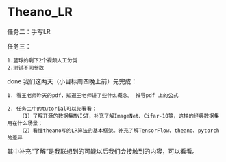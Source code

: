 # Theano_LR

任务二：手写LR

任务三：

    1.篮球的剩下2个视频人工分类
    2.测试不同参数
    
    
    
    
    
    
    

done 我们这两天（小目标周四晚上前）先完成：

    1. 看王老师昨天的pdf，知道王老师讲了些什么概念。 推导pdf 上的公式

    2. 任务二中的tutorial可以先看看：
        （1）了解开源的数据集MNIST，补充了解ImageNet、Cifar-10等，这样的经典数据集用在什么场景；
        （2）看懂theano写的LR算法的基本框架。补充了解TensorFlow、theano、pytorch的差异

其中补充“了解”是我联想到的可能以后我们会接触到的内容，可以看看。




